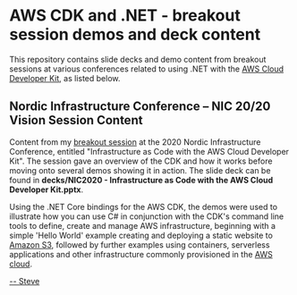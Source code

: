 # AWS CDK and .NET - breakout session demos and deck content

This repository contains slide decks and demo content from breakout sessions at various conferences related to using .NET with the [AWS Cloud Developer Kit](https://docs.aws.amazon.com/cdk/latest/guide/home.html), as listed below.

## Nordic Infrastructure Conference – NIC 20/20 Vision Session Content

Content from my [breakout session](https://nicconf.com/events/infrastructure-as-code-with-the-aws-cloud-developer-kit/) at the 2020 Nordic Infrastructure Conference, entitled "Infrastructure as Code with the AWS Cloud Developer Kit". The session gave an overview of the CDK and how it works before moving onto several demos showing it in action. The slide deck can be found in **decks/NIC2020 - Infrastructure as Code with the AWS Cloud Developer Kit.pptx**.

Using the .NET Core bindings for the AWS CDK, the demos were used to illustrate how you can use C# in conjunction with the CDK's command line tools to define, create and manage AWS infrastructure, beginning with a simple 'Hello World' example creating and deploying a static website to [Amazon S3](https://aws.amazon.com/s3), followed by further examples using containers, serverless applications and other infrastructure commonly provisioned in the [AWS cloud](https://aws.amazon.com).

[-- Steve](https://aws.amazon.com/developer/community/evangelists/steve-roberts/)